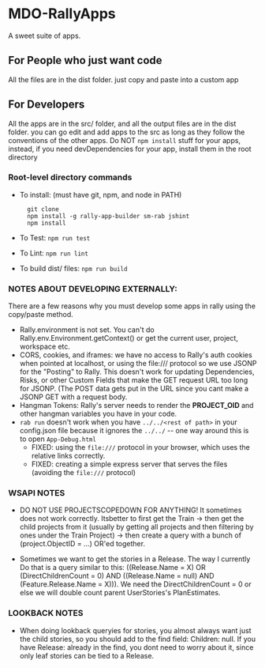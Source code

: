 MDO-RallyApps
=============

A sweet suite of apps.


## For People who just want code
All the files are in the dist folder. just copy and paste into a custom app

## For Developers

All the apps are in the src/ folder, and all the output files are in the dist folder. you can go
edit and add apps to the src as long as they follow the conventions of the other apps.
Do NOT `npm install` stuff for your apps, instead, if you need devDependencies for your app,
install them in the root directory

### Root-level directory commands
- To install: (must have git, npm, and node in PATH)

		git clone
		npm install -g rally-app-builder sm-rab jshint
		npm install

- To Test: `npm run test` 
- To Lint: `npm run lint`
- To build dist/ files: `npm run build`

### NOTES ABOUT DEVELOPING EXTERNALLY:

There are a few reasons why you must develop some apps in rally using the copy/paste
method. 

- Rally.environment is not set. You can't do Rally.env.Environment.getContext() or get the current user, project, workspace etc.
- CORS, cookies, and iframes: we have no access to Rally's auth cookies when pointed
	at localhost, or using the file:/// protocol so we use JSONP for the "Posting" to Rally.
	This doesn't work for updating Dependencies, Risks, or other Custom Fields that make
	the GET request URL too long for JSONP. (The POST data gets put in the URL since you 
	cant make a JSONP GET with a request body.
- Hangman Tokens: Rally's server needs to render the __PROJECT_OID__ and other hangman
	variables you have in your code. 
- `rab run` doesn't work when you have `../../<rest of path>` in your config.json file because it ignores the `../../` -- one way around this is to open `App-Debug.html`
	- FIXED: using the `file:///` protocol in your browser, which uses the relative links correctly.
	- FIXED: creating a simple express server that serves the files (avoiding the `file:///` protocol)

### WSAPI NOTES

- DO NOT USE PROJECTSCOPEDOWN FOR ANYTHING! It sometimes does not work correctly. Itsbetter to first get the Train -> then get the child projects from it (usually by getting all projects and then filtering by ones under the Train Project) -> then create a query with a bunch of (project.ObjectID = ...) OR'ed together. 
	
- Sometimes we want to get the stories in a Release. The way I currently Do that is a query similar to this: ((Release.Name = X) OR (DirectChildrenCount = 0) AND ((Release.Name = null) AND (Feature.Release.Name = X))). We need the DirectChildrenCount = 0 or else we will double count parent UserStories's PlanEstimates.
	
### LOOKBACK NOTES

- When doing lookback queryies for stories, you almost always want just the child stories, so you
	should add to the find field: Children: null. If you have Release: <releaseOID> already in the find,
	you dont need to worry about it, since only leaf stories can be tied to a Release.